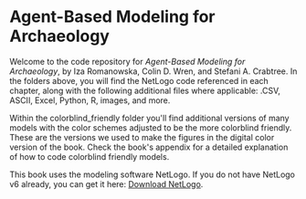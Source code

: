 # Agent-Based Modeling for Archaeology
Welcome to the code repository for *Agent-Based Modeling for Archaeology*, by Iza Romanowska, Colin D. Wren, and Stefani A. Crabtree. In the folders above, you will find the NetLogo code referenced in each chapter, along with the following additional files where applicable: .CSV, ASCII, Excel, Python, R, images, and more. 

Within the colorblind_friendly folder you'll find additional versions of many models with the color schemes adjusted to be the more colorblind friendly. These are the versions we used to make the figures in the digital color version of the book. Check the book's appendix for a detailed explanation of how to code colorblind friendly models.

This book uses the modeling software NetLogo. If you do not have NetLogo v6 already, you can get it here:
<a href="https://ccl.northwestern.edu/netlogo/download.shtml">Download NetLogo</a>.
